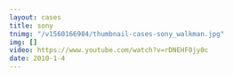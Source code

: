 ```yaml
---
layout: cases
title: sony
tnimg: "/v1560166984/thumbnail-cases-sony_walkman.jpg"
img: []
video: https://www.youtube.com/watch?v=rDNEHF0jy0c
date: 2010-1-4
---
```

